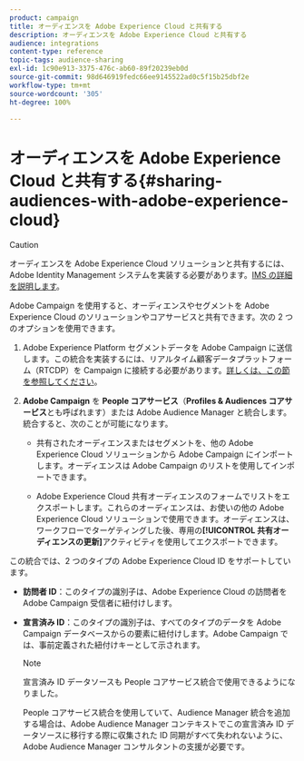 ```yaml
---
product: campaign
title: オーディエンスを Adobe Experience Cloud と共有する
description: オーディエンスを Adobe Experience Cloud と共有する
audience: integrations
content-type: reference
topic-tags: audience-sharing
exl-id: 1c90e913-3375-476c-ab60-89f20239eb0d
source-git-commit: 98d646919fedc66ee9145522ad0c5f15b25dbf2e
workflow-type: tm+mt
source-wordcount: '305'
ht-degree: 100%

---
```


# オーディエンスを Adobe Experience Cloud と共有する{#sharing-audiences-with-adobe-experience-cloud}

>[!CAUTION]
>
>オーディエンスを Adobe Experience Cloud ソリューションと共有するには、Adobe Identity Management システムを実装する必要があります。[IMS の詳細を説明します](../../integrations/using/about-adobe-id.md)。

Adobe Campaign を使用すると、オーディエンスやセグメントを Adobe Experience Cloud のソリューションやコアサービスと共有できます。次の 2 つのオプションを使用できます。

1. Adobe Experience Platform セグメントデータを Adobe Campaign に送信します。この統合を実装するには、リアルタイム顧客データプラットフォーム（RTCDP）を Campaign に接続する必要があります。[詳しくは、この節を参照してください](https://experienceleague.adobe.com/docs/experience-platform/destinations/catalog/email-marketing/adobe-campaign.html?lang=ja)。


1. **Adobe Campaign** を **People コアサービス**（**Profiles &amp; Audiences コアサービス**&#x200B;とも呼ばれます）または Adobe Audience Manager と統合します。統合すると、次のことが可能になります。

   * 共有されたオーディエンスまたはセグメントを、他の Adobe Experience Cloud ソリューションから Adobe Campaign にインポートします。オーディエンスは Adobe Campaign のリストを使用してインポートできます。

   * Adobe Experience Cloud 共有オーディエンスのフォームでリストをエクスポートします。これらのオーディエンスは、お使いの他の Adobe Experience Cloud ソリューションで使用できます。オーディエンスは、ワークフローでターゲティングした後、専用の&#x200B;**[!UICONTROL 共有オーディエンスの更新]**&#x200B;アクティビティを使用してエクスポートできます。

この統合では、2 つのタイプの Adobe Experience Cloud ID をサポートしています。

* **訪問者 ID**：このタイプの識別子は、Adobe Experience Cloud の訪問者を Adobe Campaign 受信者に紐付けします。
* **宣言済み ID**：このタイプの識別子は、すべてのタイプのデータを Adobe Campaign データベースからの要素に紐付けします。Adobe Campaign では、事前定義された紐付けキーとして示されます。

   >[!NOTE]
   >
   > 宣言済み ID データソースも People コアサービス統合で使用できるようになりました。 
   >
   >People コアサービス統合を使用していて、Audience Manager 統合を追加する場合は、Adobe Audience Manager コンテキストでこの宣言済み ID データソースに移行する際に収集された ID 同期がすべて失われないように、Adobe Audience Manager コンサルタントの支援が必要です。
